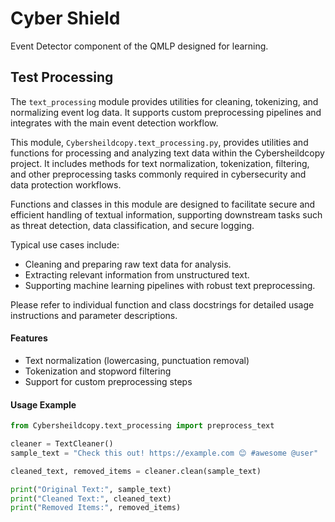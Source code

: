 # Cyber Shield

Event Detector component of the QMLP designed for learning.

## Test Processing

The `text_processing` module provides utilities for cleaning, tokenizing, and normalizing event log data. It supports custom preprocessing pipelines and integrates with the main event detection workflow.

This module, `Cybersheildcopy.text_processing.py`, provides utilities and functions for processing and analyzing text data within the Cybersheildcopy project. It includes methods for text normalization, tokenization, filtering, and other preprocessing tasks commonly required in cybersecurity and data protection workflows.

Functions and classes in this module are designed to facilitate secure and efficient handling of textual information, supporting downstream tasks such as threat detection, data classification, and secure logging.

Typical use cases include:
- Cleaning and preparing raw text data for analysis.
- Extracting relevant information from unstructured text.
- Supporting machine learning pipelines with robust text preprocessing.

Please refer to individual function and class docstrings for detailed usage instructions and parameter descriptions.

#### Features

- Text normalization (lowercasing, punctuation removal)
- Tokenization and stopword filtering
- Support for custom preprocessing steps

#### Usage Example

```python
from Cybersheildcopy.text_processing import preprocess_text

cleaner = TextCleaner()
sample_text = "Check this out! https://example.com 😊 #awesome @user"

cleaned_text, removed_items = cleaner.clean(sample_text)

print("Original Text:", sample_text)
print("Cleaned Text:", cleaned_text)
print("Removed Items:", removed_items)
```
